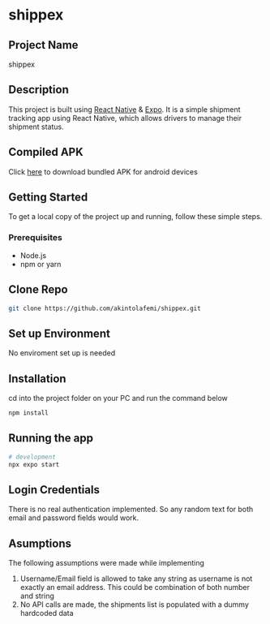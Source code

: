 # shippex

## Project Name

shippex

## Description

This project is built using [React Native](http://reactnative.dev) & [Expo](http://docs.expo.dev). It is a simple shipment tracking app using React Native, which allows drivers to manage their shipment status.

## Compiled APK

Click [here](https://expo.dev/artifacts/eas/ks1kMi7K1921DZ7nZ4Y25q.apk) to download bundled APK for android devices

## Getting Started

To get a local copy of the project up and running, follow these simple steps.

### Prerequisites

- Node.js
- npm or yarn

## Clone Repo

```bash
git clone https://github.com/akintolafemi/shippex.git
```

## Set up Environment

No enviroment set up is needed

## Installation

cd into the project folder on your PC and run the command below

```bash
npm install
```

## Running the app

```bash
# development
npx expo start
```

## Login Credentials

There is no real authentication implemented. So any random text for both email and password fields would work.

## Asumptions

The following assumptions were made while implementing

1. Username/Email field is allowed to take any string as username is not exactly an email address. This could be combination of both number and string
2. No API calls are made, the shipments list is populated with a dummy hardcoded data
